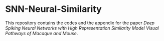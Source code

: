 # SNN-Neural-Similarity

This repository contains the codes and the appendix for the paper *Deep Spiking Neural Networks with High Representation Similarity Model Visual Pathways of Macaque and Mouse*.